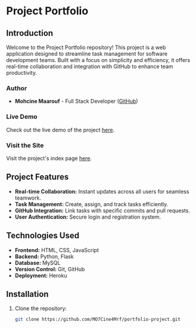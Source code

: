 # Project Portfolio

## Introduction

Welcome to the Project Portfolio repository! This project is a web application designed to streamline task management for software development teams. Built with a focus on simplicity and efficiency, it offers real-time collaboration and integration with GitHub to enhance team productivity.

### Author
- **Mohcine Maarouf** - Full Stack Developer ([GitHub](https://github.com/MO7Cine4Mrf))

### Live Demo
Check out the live demo of the project [here](index.html).

### Visit the Site
Visit the project's index page [here](index.html).

## Project Features

- **Real-time Collaboration:** Instant updates across all users for seamless teamwork.
- **Task Management:** Create, assign, and track tasks efficiently.
- **GitHub Integration:** Link tasks with specific commits and pull requests.
- **User Authentication:** Secure login and registration system.

## Technologies Used

- **Frontend:** HTML, CSS, JavaScript
- **Backend:** Python, Flask
- **Database:** MySQL
- **Version Control:** Git, GitHub
- **Deployment:** Heroku

## Installation

1. Clone the repository:
   ```sh
   git clone https://github.com/MO7Cine4Mrf/portfolio-project.git

